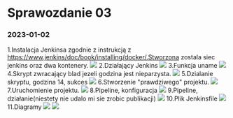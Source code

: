 # Sprawozdanie 03
### 2023-01-02

1.Instalacja Jenkinsa zgodnie z instrukcją z https://www.jenkins/doc/book/installing/docker/.Stworzona zostala siec jenkins oraz dwa kontenery.
![](./screeny/install.png)
2.Działający Jenkins 
![](./screeny/dzialajacy_jenkins.png)
3.Funkcja uname
![](./screeny/uname.png)
4.Skrypt zwracający blad jezeli godzina jest nieparzysta.
![](./screeny/godzina.png)
5.Dzialanie skryptu, godzina 14, sukces
![](./screeny/godzina_log.png)
6.Stworzenie "prawdziwego" projektu.
![](./screeny/clone_projekt.png)
7.Uruchomienie projektu.
![](./screeny/clone_log.png)
8.Pipeline, konfiguracja
![](./screeny/pipeline.png)
9.Pipeline, działanie(niestety nie udalo mi sie zrobic publikacji)
![](./screeny/pipeline_log.png)
10.Plik Jenkinsfile
![](./screeny/jenkinsfile.png)
11.Diagramy
![](./screeny/diagram1.png)
![](./screeny/diagram2.png)


